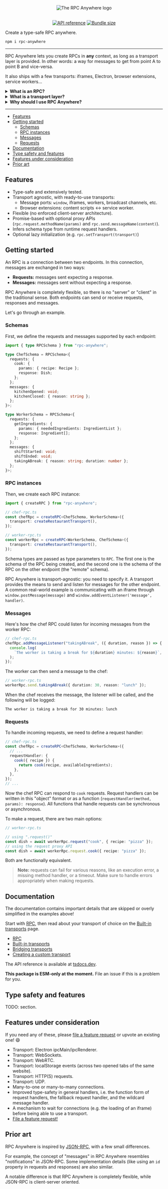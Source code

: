 <div align="center">
  <img alt="The RPC Anywhere logo" src="https://github.com/DaniGuardiola/rpc-anywhere/raw/main/logo.png">
</div>
<br/>
<div align="center">

[![API reference](https://img.shields.io/badge/tsdocs-%23007EC6?style=flat&logo=typescript&logoColor=%23fff&label=API%20reference&labelColor=%23555555)](https://tsdocs.dev/docs/rpc-anywhere/) [![Bundle size](https://deno.bundlejs.com/?q=rpc-anywhere%40latest&treeshake=%5B%7B+createRPC+%7D%5D&badge=&badge-style=flat&badge-raster=false)](https://bundlejs.com/?q=rpc-anywhere%40latest&treeshake=%5B%7B+createRPC+%7D%5D)

</div>

Create a type-safe RPC anywhere.

```bash
npm i rpc-anywhere
```

---

RPC Anywhere lets you create RPCs in **any** context, as long as a transport layer is provided. In other words: a way for messages to get from point A to point B and vice-versa.

It also ships with a few transports: iframes, Electron, browser extensions, service workers...

<details>
<summary><b>What is an RPC?</b></summary>

> In the context of this library, an RPC is a connection between two endpoints, which send messages to each other.
>
> If the sender expects a response, it's called a "request". A request is similar to a function call where the function is executed on the other side of the connection, and the result is sent back to the sender.
>
> [Learn more about the general concept of RPCs on Wikipedia.](https://www.wikiwand.com/en/Remote_procedure_call)

</details>

<details>
<summary><b>What is a transport layer?</b></summary>

> A transport layer is the "channel" through which messages are sent and received between point A and point B. Some very common examples of endpoints:
>
> - Websites: iframes, service workers...
> - Browser extensions: content scripts, service workers...
> - Tabs: `localStorage` events, `BroadcastChannel`...
> - Electron: `ipcRenderer`, `ipcMain`...

</details>

<details>
<summary><b>Why should I use RPC Anywhere?</b></summary>

> While there are some really great RPC libraries out there, many of them are focused in a specific use-case, and come with trade-offs like being tied to a specific transport layer, very opinionated, very simple, or not type-safe.
>
> Because of this, many people end up creating their own RPC implementations, "reinventing the wheel" over and over again. [In a Twitter poll, over 75% of respondents said they had done it at some point.](https://x.com/daniguardio_la/status/1735854964574937483?s=20) You've probably done it too!
>
> By contrast, RPC Anywhere is designed to be the last RPC library you'll ever need. The features of a specific RPC (schema, requests, messages, etc.) are completely decoupled from the transport layer, so you can set it up and forget about it.
>
> In fact, you can replace the transport layer at any time, and the RPC will keep working exactly the same way (except that messages will travel through different means).
>
> RPC Anywhere manages to be flexible and simple without sacrificing robust type safety or ergonomics. It's also well-tested and packs a lot of features in a very small footprint (~1kb gzipped).
>
> If you're missing a feature, feel free to [file a feature request](https://github.com/DaniGuardiola/rpc-anywhere/issues/new?assignees=&labels=enhancement&projects=&template=feature-request.yaml)! The goal is to make RPC Anywhere the best RPC library out there.

</details>

---

<!-- vscode-markdown-toc -->

- [Features](#features)
- [Getting started](#getting-started)
  - [Schemas](#schemas)
  - [RPC instances](#rpc-instances)
  - [Messages](#messages)
  - [Requests](#requests)
- [Documentation](#documentation)
- [Type safety and features](#type-safety-and-features)
- [Features under consideration](#features-under-consideration)
- [Prior art](#prior-art)

<!-- vscode-markdown-toc-config
	numbering=false
	autoSave=true
	/vscode-markdown-toc-config -->
<!-- /vscode-markdown-toc -->

## <a name='Features'></a>Features

- Type-safe and extensively tested.
- Transport agnostic, with ready-to-use transports:
  - Message ports: `window`, iframes, workers, broadcast channels, etc.
  - Browser extensions: content scripts <-> service worker.
- Flexible (no enforced client-server architecture).
- Promise-based with optional proxy APIs (`rpc.request.methodName(params)` and `rpc.send.messageName(content)`).
- Infers schema type from runtime request handlers.
- Optional lazy initialization (e.g. `rpc.setTransport(transport)`)

## <a name='Gettingstarted'></a>Getting started

An RPC is a connection between two endpoints. In this connection, messages are exchanged in two ways:

- **Requests:** messages sent expecting a response.
- **Messages:** messages sent without expecting a response.

RPC Anywhere is completely flexible, so there is no "server" or "client" in the traditional sense. Both endpoints can send or receive requests, responses and messages.

Let's go through an example.

### <a name='Schemas'></a>Schemas

First, we define the requests and messages supported by each endpoint:

```ts
import { type RPCSchema } from "rpc-anywhere";

type ChefSchema = RPCSchema<{
  requests: {
    cook: {
      params: { recipe: Recipe };
      response: Dish;
    };
  };
  messages: {
    kitchenOpened: void;
    kitchenClosed: { reason: string };
  };
}>;

type WorkerSchema = RPCSchema<{
  requests: {
    getIngredients: {
      params: { neededIngredients: IngredientList };
      response: Ingredient[];
    };
  };
  messages: {
    shiftStarted: void;
    shiftEnded: void;
    takingABreak: { reason: string; duration: number };
  };
}>;
```

### <a name='RPCinstances'></a>RPC instances

Then, we create each RPC instance:

```ts
import { createRPC } from "rpc-anywhere";

// chef-rpc.ts
const chefRpc = createRPC<ChefSchema, WorkerSchema>({
  transport: createRestaurantTransport(),
});

// worker-rpc.ts
const workerRpc = createRPC<WorkerSchema, ChefSchema>({
  transport: createRestaurantTransport(),
});
```

Schema types are passed as type parameters to `RPC`. The first one is the schema of the RPC being created, and the second one is the schema of the RPC on the other endpoint (the "remote" schema).

RPC Anywhere is transport-agnostic: you need to specify it. A transport provides the means to send and listen for messages for the other endpoint. A common real-world example is communicating with an iframe through `window.postMessage(message)` and `window.addEventListener('message', handler)`.

### <a name='Messages'></a>Messages

Here's how the chef RPC could listen for incoming messages from the worker RPC:

```ts
// chef-rpc.ts
chefRpc.addMessageListener("takingABreak", ({ duration, reason }) => {
  console.log(
    `The worker is taking a break for ${duration} minutes: ${reason}`,
  );
});
```

The worker can then send a message to the chef:

```ts
// worker-rpc.ts
workerRpc.send.takingABreak({ duration: 30, reason: "lunch" });
```

When the chef receives the message, the listener will be called, and the following will be logged:

```
The worker is taking a break for 30 minutes: lunch
```

### <a name='Requests'></a>Requests

To handle incoming requests, we need to define a request handler:

```ts
// chef-rpc.ts
const chefRpc = createRPC<ChefSchema, WorkerSchema>({
  // ...
  requestHandler: {
    cook({ recipe }) {
      return cook(recipe, availableIngredients);
    },
  },
});
// ...
```

Now the chef RPC can respond to `cook` requests. Request handlers can be written in this "object" format or as a function (`requestHandler(method, params): response`). All functions that handle requests can be synchronous or asynchronous.

To make a request, there are two main options:

```ts
// worker-rpc.ts

// using ".request()"
const dish = await workerRpc.request("cook", { recipe: "pizza" });
// using the request proxy API
const dish = await workerRpc.request.cook({ recipe: "pizza" });
```

Both are functionally equivalent.

> **Note:** requests can fail for various reasons, like an execution error, a missing method handler, or a timeout. Make sure to handle errors appropriately when making requests.

## <a name='Documentation'></a>Documentation

The documentation contains important details that are skipped or overly simplified in the examples above!

Start with [RPC](./docs/1-rpc.md), then read about your transport of choice on the [Built-in transports](./docs/2-built-in-transports.md) page.

- [RPC](./docs/1-rpc.md)
- [Built-in transports](./docs/2-built-in-transports.md)
- [Bridging transports](./docs/3-bridging-transports.md)
- [Creating a custom transport](./docs/4-creating-a-custom-transport.md)

The API reference is available at [tsdocs.dev](https://tsdocs.dev/docs/rpc-anywhere/).

**This package is ESM-only at the moment.** File an issue if this is a problem for you.

## <a name='Typesafetyfeatures'></a>Type safety and features

TODO: section.

## <a name='Featuresunderconsideration'></a>Features under consideration

If you need any of these, please [file a feature request](https://github.com/DaniGuardiola/rpc-anywhere/issues/new?assignees=&labels=enhancement&projects=&template=feature-request.yaml) or upvote an existing one! 😄

- Transport: Electron ipcMain/ipcRenderer.
- Transport: WebSockets.
- Transport: WebRTC.
- Transport: localStorage events (across two opened tabs of the same website).
- Transport: HTTP(S) requests.
- Transport: UDP.
- Many-to-one or many-to-many connections.
- Improved type-safety in general handlers, i.e. the function form of request handlers, the fallback request handler, and the wildcard message handler.
- A mechanism to wait for connections (e.g. the loading of an iframe) before being able to use a transport.
- [File a feature request!](https://github.com/DaniGuardiola/rpc-anywhere/issues/new?assignees=&labels=enhancement&projects=&template=feature-request.yaml)

## <a name='Priorart'></a>Prior art

RPC Anywhere is inspired by [JSON-RPC](https://www.jsonrpc.org/), with a few small differences.

For example, the concept of "messages" in RPC Anywhere resembles "notifications" in JSON-RPC. Some implementation details (like using an `id` property in requests and responses) are also similar.

A notable difference is that RPC Anywhere is completely flexible, while JSON-RPC is client-server oriented.
